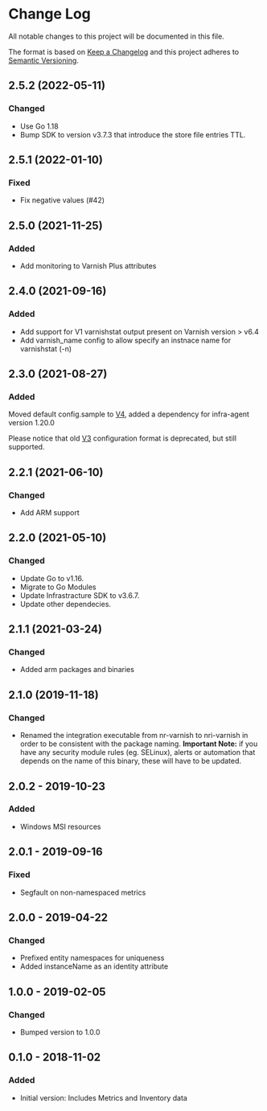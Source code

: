 # Change Log

All notable changes to this project will be documented in this file.

The format is based on [Keep a Changelog](http://keepachangelog.com/)
and this project adheres to [Semantic Versioning](http://semver.org/).

## 2.5.2 (2022-05-11)
### Changed
- Use Go 1.18
- Bump SDK to version v3.7.3 that introduce the store file entries TTL.

## 2.5.1 (2022-01-10)
### Fixed
- Fix negative values (#42)

## 2.5.0 (2021-11-25)
### Added
- Add monitoring to Varnish Plus attributes

## 2.4.0 (2021-09-16)
### Added
- Add support for V1 varnishstat output present on Varnish version > v6.4
- Add varnish_name config to allow specify an instnace name for varnishstat (-n)

## 2.3.0 (2021-08-27)
### Added

Moved default config.sample to [V4](https://docs.newrelic.com/docs/create-integrations/infrastructure-integrations-sdk/specifications/host-integrations-newer-configuration-format/), added a dependency for infra-agent version 1.20.0

Please notice that old [V3](https://docs.newrelic.com/docs/create-integrations/infrastructure-integrations-sdk/specifications/host-integrations-standard-configuration-format/) configuration format is deprecated, but still supported.

## 2.2.1 (2021-06-10)
### Changed
- Add ARM support

## 2.2.0 (2021-05-10)
### Changed
- Update Go to v1.16.
- Migrate to Go Modules
- Update Infrastracture SDK to v3.6.7.
- Update other dependecies.

## 2.1.1 (2021-03-24)
### Changed
- Added arm packages and binaries
## 2.1.0 (2019-11-18)
### Changed
- Renamed the integration executable from nr-varnish to nri-varnish in order to be consistent with the package naming. **Important Note:** if you have any security module rules (eg. SELinux), alerts or automation that depends on the name of this binary, these will have to be updated.
## 2.0.2 - 2019-10-23
### Added
- Windows MSI resources

## 2.0.1 - 2019-09-16
### Fixed
- Segfault on non-namespaced metrics

## 2.0.0 - 2019-04-22
### Changed
- Prefixed entity namespaces for uniqueness
- Added instanceName as an identity attribute

## 1.0.0 - 2019-02-05
### Changed
- Bumped version to 1.0.0

## 0.1.0 - 2018-11-02
### Added
- Initial version: Includes Metrics and Inventory data

